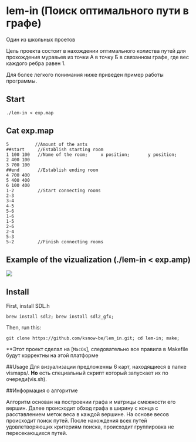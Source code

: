 # lem-in (Поиск оптимального пути в графе)

Один из школьных проетов

Цель проекта состоит в нахождении оптимального колиства путей для прохождения муравьев из точки А в точку Б в связанном графе, где вес каждого ребра равен 1.

Для более легкого понимания ниже приведен пример работы программы.

## Start
```
./lem-in < exp.map
```
## Cat exp.map
```
5          //Amount of the ants
##start     //Establish starting room
1 100 100   //Name of the room;     x position;       y position;
2 400 100
3 700 100
##end       //Establish ending room
4 700 400
5 400 400
6 100 400
1-2         //Start connecting rooms
2-3
3-4
4-5
5-6
1-6
1-5
2-6
2-4
5-3
5-2         //Finish connecting rooms
```
## Example of the vizualization (./lem-in < exp.amp)
![](https://media.giphy.com/media/5tgWLNAm8aNhkG8hDB/giphy.gif)

## Install
First, install SDL.h
```
brew install sdl2; brew install sdl2_gfx;
```
Then, run this:
```
git clone https://github.com/ksnow-be/lem_in.git; cd lem-in; make;
```
**Этот проект сделал на [`MacOs`], следовательно все правила в Makefile будут корректны на этой платформе

##Usage
Для визуализации предложенны 6 карт, находящиеся в папке vismaps/.
**Но** есть специальный скрипт который запускает их по очереди(vis.sh).

##Информация о алгоритме

Алгоритм основан на построении графа и матрицы смежности его вершин. Далее происходит обход графа в ширину с конца с
расставлением меток веса в каждой вершине. На основе весов происходит поиск путей. После нахождения всех путей
удовлетворяющих критериям поиска, происходит группировка не пересекающихся путей.
